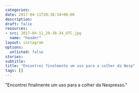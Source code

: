```yaml
---
categories:
date: 2017-04-11T20:38:34+00:00
description:
draft: false
resources:
- src: 2017-04-11_20-38-34_UTC.jpg
  name: "header"
layout: instagram
options:
  unlisted: false
stories:
subtitle:
title: "Encontrei finalmente um uso para a colher da Nesp"
tags: []
---
```


"Encontrei finalmente um uso para a colher da Nespresso."
